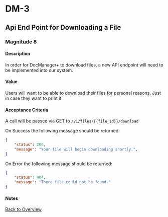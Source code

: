 # DM-3

## Api End Point for Downloading a File

### Magnitude 8

#### Description
In order for DocManager+ to download files, a new API endpoint will need to be implemented into our system.

#### Value
Users will want to be able to download their files for personal reasons. Just in case they want to print it.

#### Acceptance Criteria
A call will be passed via GET to `/v1/files/{{file_id}}/download`

On Success the following message should be returned:
```json
{
    "status": 200,
    "message": "Your file will begin downloading shortly.",
}
```
On Error the following message should be returned:
```json
{
    "status": 404,
    "message": "There file could not be found."
}
```

#### Notes


[Back to Overview](../readme.md)